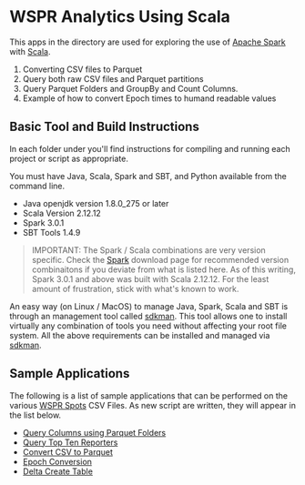 # WSPR Analytics Using Scala

This apps in the directory are used for exploring the use of
[Apache Spark][] with [Scala](https://docs.scala-lang.org).

1. Converting CSV files to Parquet
1. Query both raw CSV files and Parquet partitions
1. Query Parquet Folders and GroupBy and Count Columns.
1. Example of how to convert Epoch times to humand readable values

## Basic Tool and Build Instructions

In each folder under you'll find instructions for compiling and running each
project or script as appropriate.

You must have Java, Scala, Spark and SBT, and Python available from the command line.

- Java openjdk version 1.8.0_275 or later
- Scala Version 2.12.12
- Spark 3.0.1
- SBT Tools 1.4.9

>IMPORTANT: The Spark / Scala combinations are very version specific. Check the [Spark][]
download page for recommended version combinaitons if you deviate from what is listed here.
As of this writing, Spark 3.0.1 and above was built with Scala 2.12.12. For the least
amount of frustration, stick with what's known to work.

An easy way (on Linux / MacOS) to manage Java, Spark, Scala and SBT is
through an management tool called [sdkman][]. This tool allows
one to install virtually any combination of tools you need without
affecting your root file system. All the above requirements can be
installed and managed via [sdkman][].

## Sample Applications

The following is a list of sample applications that can be performed on the various
[WSPR Spots][] CSV Files. As new script are written, they will appear in the list below.

* [Query Columns using Parquet Folders][]
* [Query Top Ten Reporters][]
* [Convert CSV to Parquet][]
* [Epoch Conversion][]
* [Delta Create Table][]


[Apache Spark]: https://spark.apache.org
[Scala]: https://docs.scala-lang.org
[sdkman]: https://sdkman.io/
[WSPR Spots]: https://wsprnet.org/drupal/downloads
[Spark]: https://spark.apache.org/downloads.html

[Query Columns using Parquet Folders]: https://github.com/KI7MT/wspr-analytics/tree/main/scala/QueryColumnParquet
[Query Top Ten Reporters]: https://github.com/KI7MT/wsprana-spark-scala/tree/main/scala/TopTenReporters
[Convert CSV to Parquet]: https://github.com/KI7MT/wspr-analytics/tree/main/scala/ConvertCsvParquet
[Delta Create Table]: https://github.com/KI7MT/wspr-analytics/tree/main/spark/DeltaCreateTable
[Epoch Conversion]: https://github.com/KI7MT/wspr-analytics/tree/main/spark/EpochConversion